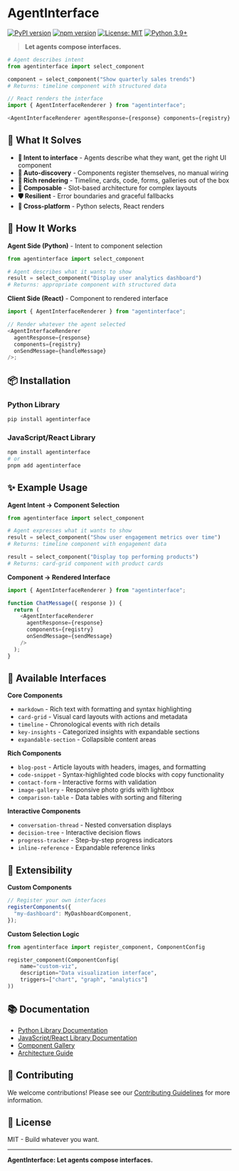 # AgentInterface

[![PyPI version](https://badge.fury.io/py/agentinterface.svg)](https://badge.fury.io/py/agentinterface)
[![npm version](https://badge.fury.io/js/agentinterface.svg)](https://badge.fury.io/js/agentinterface)
[![License: MIT](https://img.shields.io/badge/License-MIT-yellow.svg)](https://opensource.org/licenses/MIT)
[![Python 3.9+](https://img.shields.io/badge/python-3.9+-blue.svg)](https://www.python.org/downloads/)

> **Let agents compose interfaces.**

```python
# Agent describes intent
from agentinterface import select_component

component = select_component("Show quarterly sales trends")
# Returns: timeline component with structured data
```

```typescript
// React renders the interface
import { AgentInterfaceRenderer } from "agentinterface";

<AgentInterfaceRenderer agentResponse={response} components={registry} />;
```

## 🚀 What It Solves

- **🎯 Intent to interface** - Agents describe what they want, get the right UI component
- **🔄 Auto-discovery** - Components register themselves, no manual wiring
- **🎨 Rich rendering** - Timeline, cards, code, forms, galleries out of the box
- **🧩 Composable** - Slot-based architecture for complex layouts
- **🛡️ Resilient** - Error boundaries and graceful fallbacks
- **📱 Cross-platform** - Python selects, React renders

## 📐 How It Works

**Agent Side (Python)** - Intent to component selection

```python
from agentinterface import select_component

# Agent describes what it wants to show
result = select_component("Display user analytics dashboard")
# Returns: appropriate component with structured data
```

**Client Side (React)** - Component to rendered interface

```typescript
import { AgentInterfaceRenderer } from "agentinterface";

// Render whatever the agent selected
<AgentInterfaceRenderer
  agentResponse={response}
  components={registry}
  onSendMessage={handleMessage}
/>;
```

## 📦 Installation

### Python Library

```bash
pip install agentinterface
```

### JavaScript/React Library

```bash
npm install agentinterface
# or
pnpm add agentinterface
```

## ✨ Example Usage

**Agent Intent → Component Selection**

```python
from agentinterface import select_component

# Agent expresses what it wants to show
result = select_component("Show user engagement metrics over time")
# Returns: timeline component with engagement data

result = select_component("Display top performing products")
# Returns: card-grid component with product cards
```

**Component → Rendered Interface**

```typescript
import { AgentInterfaceRenderer } from "agentinterface";

function ChatMessage({ response }) {
  return (
    <AgentInterfaceRenderer
      agentResponse={response}
      components={registry}
      onSendMessage={sendMessage}
    />
  );
}
```

## 🧩 Available Interfaces

**Core Components**

- `markdown` - Rich text with formatting and syntax highlighting
- `card-grid` - Visual card layouts with actions and metadata
- `timeline` - Chronological events with rich details
- `key-insights` - Categorized insights with expandable sections
- `expandable-section` - Collapsible content areas

**Rich Components**

- `blog-post` - Article layouts with headers, images, and formatting
- `code-snippet` - Syntax-highlighted code blocks with copy functionality
- `contact-form` - Interactive forms with validation
- `image-gallery` - Responsive photo grids with lightbox
- `comparison-table` - Data tables with sorting and filtering

**Interactive Components**

- `conversation-thread` - Nested conversation displays
- `decision-tree` - Interactive decision flows
- `progress-tracker` - Step-by-step progress indicators
- `inline-reference` - Expandable reference links

## 🔧 Extensibility

**Custom Components**

```typescript
// Register your own interfaces
registerComponents({
  "my-dashboard": MyDashboardComponent,
});
```

**Custom Selection Logic**

```python
from agentinterface import register_component, ComponentConfig

register_component(ComponentConfig(
    name="custom-viz",
    description="Data visualization interface",
    triggers=["chart", "graph", "analytics"]
))
```

## 📚 Documentation

- [Python Library Documentation](./python/README.md)
- [JavaScript/React Library Documentation](./js/README.md)
- [Component Gallery](./docs/components.md)
- [Architecture Guide](./docs/architecture.md)

## 🤝 Contributing

We welcome contributions! Please see our [Contributing Guidelines](CONTRIBUTING.md) for more information.

## 📄 License

MIT - Build whatever you want.

---

**AgentInterface: Let agents compose interfaces.**
